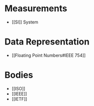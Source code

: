 # Measurements
-  [[SI]] System

# Data Representation
- [[Floating Point Numbers#IEEE 754]]

# Bodies
- [[ISO]]
- [[IEEE]]
- [[IETF]]


